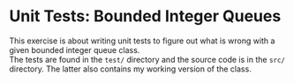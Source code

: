 # Unit Tests: Bounded Integer Queues

This exercise is about writing unit tests to figure out
what is wrong with a given bounded integer queue class.  
The tests are found in the `test/` directory and the
source code is in the `src/` directory. The latter also
contains my working version of the class.